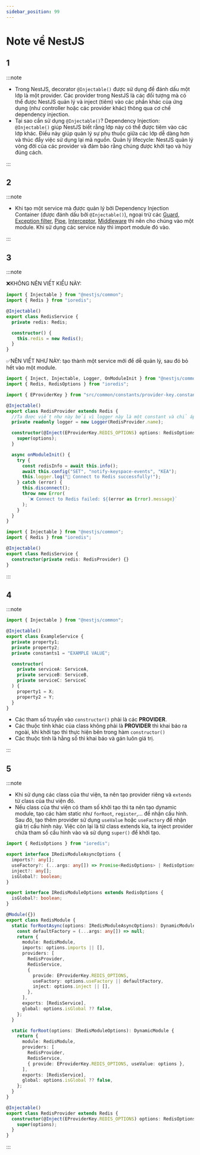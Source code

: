 ```yaml
---
sidebar_position: 99
---
```


# Note về NestJS

## 1

:::note

- Trong NestJS, decorator `@Injectable()` được sử dụng để đánh dấu một lớp là một provider. Các provider trong NestJS là các đối tượng mà có thể được NestJS quản lý và inject (tiêm) vào các phần khác của ứng dụng (như controller hoặc các provider khác) thông qua cơ chế dependency injection.
- Tại sao cần sử dụng `@Injectable()`?
  Dependency Injection: `@Injectable()` giúp NestJS biết rằng lớp này có thể được tiêm vào các lớp khác. Điều này giúp quản lý sự phụ thuộc giữa các lớp dễ dàng hơn và thúc đẩy việc sử dụng lại mã nguồn.
  Quản lý lifecycle: NestJS quản lý vòng đời của các provider và đảm bảo rằng chúng được khởi tạo và hủy đúng cách.

:::

## 2

:::note

- Khi tạo một service mà được quản lý bởi Dependency Injection Container (được đánh dấu bởi `@Injectable()`), ngoại trừ các [Guard](./nestjs-fundamentals/guards), [Exception filter](./nestjs-fundamentals/exception-filters), [Pipe](./nestjs-fundamentals/pipes), [Interceptor](./nestjs-fundamentals/interceptors), [Middleware](./nestjs-fundamentals/middleware) thì nên cho chúng vào một module. Khi sử dụng các service này thì import module đó vào.

:::

## 3

:::note

❌KHÔNG NÊN VIẾT KIỂU NÀY:

```ts
import { Injectable } from "@nestjs/common";
import { Redis } from "ioredis";

@Injectable()
export class RedisService {
  private redis: Redis;

  constructor() {
    this.redis = new Redis();
  }
}
```

✅NÊN VIẾT NHƯ NÀY: tạo thành một service mới để dễ quản lý, sau đó bỏ hết vào một module.

```ts
import { Inject, Injectable, Logger, OnModuleInit } from "@nestjs/common";
import { Redis, RedisOptions } from "ioredis";

import { EProviderKey } from "src/common/constants/provider-key.constant";

@Injectable()
export class RedisProvider extends Redis {
  //Ta được viết như này bởi vì logger này là một constant và chỉ áp dụng cho riêng service RedisProvider
  private readonly logger = new Logger(RedisProvider.name);

  constructor(@Inject(EProviderKey.REDIS_OPTIONS) options: RedisOptions) {
    super(options);
  }

  async onModuleInit() {
    try {
      const redisInfo = await this.info();
      await this.config("SET", "notify-keyspace-events", "KEA");
      this.logger.log("🚀 Connect to Redis successfully!");
    } catch (error) {
      this.disconnect();
      throw new Error(
        `❌ Connect to Redis failed: ${(error as Error).message}`
      );
    }
  }
}
```

```ts
import { Injectable } from "@nestjs/common";
import { Redis } from "ioredis";

@Injectable()
export class RedisService {
  constructor(private redis: RedisProvider) {}
}
```

:::

## 4

:::note

```ts
import { Injectable } from "@nestjs/common";

@Injectable()
export class ExampleService {
  private property1;
  private property2;
  private constants1 = "EXAMPLE VALUE";

  constructor(
    private serviceA: ServiceA,
    private serviceB: ServiceB,
    private serviceC: ServiceC
  ) {
    property1 = X;
    property2 = Y;
  }
}
```

- Các tham số truyền vào `constructor()` phải là các **PROVIDER**.
- Các thuộc tính khác của class không phải là **PROVIDER** thì khai báo ra ngoài, khi khởi tạo thì thực hiện bên trong hàm `constructor()`
- Các thuộc tính là hằng số thì khai báo và gán luôn giá trị.

:::

## 5

:::note

- Khi sử dụng các class của thư viện, ta nên tạo provider riêng và `extends` từ class của thư viện đó.
- Nếu class của thư viện có tham số khởi tạo thì ta nên tạo dynamic module, tạo các hàm static như `forRoot`, `register`,... để nhận cấu hình. Sau đó, tạo thêm provider sử dụng `useValue` hoặc `useFactory` để nhận giá trị cấu hình này. Việc còn lại là từ class extends kia, ta inject provider chứa tham số cấu hình vào và sử dụng `super()` để khởi tạo.

```ts
import { RedisOptions } from "ioredis";

export interface IRedisModuleAsyncOptions {
  imports?: any[];
  useFactory?: (...args: any[]) => Promise<RedisOptions> | RedisOptions;
  inject?: any[];
  isGlobal?: boolean;
}

export interface IRedisModuleOptions extends RedisOptions {
  isGlobal?: boolean;
}
```

```ts
@Module({})
export class RedisModule {
  static forRootAsync(options: IRedisModuleAsyncOptions): DynamicModule {
    const defaultFactory = (...args: any[]) => null;
    return {
      module: RedisModule,
      imports: options.imports || [],
      providers: [
        RedisProvider,
        RedisService,
        {
          provide: EProviderKey.REDIS_OPTIONS,
          useFactory: options.useFactory || defaultFactory,
          inject: options.inject || [],
        },
      ],
      exports: [RedisService],
      global: options.isGlobal ?? false,
    };
  }

  static forRoot(options: IRedisModuleOptions): DynamicModule {
    return {
      module: RedisModule,
      providers: [
        RedisProvider,
        RedisService,
        { provide: EProviderKey.REDIS_OPTIONS, useValue: options },
      ],
      exports: [RedisService],
      global: options.isGlobal ?? false,
    };
  }
}
```

```ts
@Injectable()
export class RedisProvider extends Redis {
  constructor(@Inject(EProviderKey.REDIS_OPTIONS) options: RedisOptions) {
    super(options);
  }
}
```

:::

